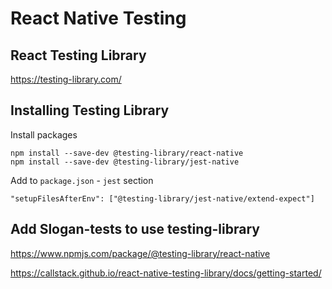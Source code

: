 # React Native Testing

## React Testing Library

https://testing-library.com/

## Installing Testing Library
Install packages
```
npm install --save-dev @testing-library/react-native
npm install --save-dev @testing-library/jest-native
```

Add to `package.json` - `jest` section
```
"setupFilesAfterEnv": ["@testing-library/jest-native/extend-expect"]
```

## Add Slogan-tests to use testing-library



https://www.npmjs.com/package/@testing-library/react-native

https://callstack.github.io/react-native-testing-library/docs/getting-started/
